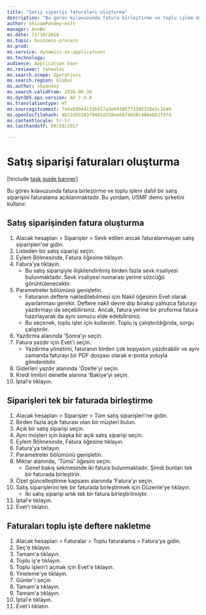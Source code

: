 ```yaml
--- 
title: "Satış siparişi faturaları oluşturma"
description: "Bu görev kılavuzunda fatura birleştirme ve toplu işlem dahil bir satış siparişini faturalama açıklanmaktadır."
author: ShivamPandey-msft
manager: AnnBe
ms.date: 11/10/2016
ms.topic: business-process
ms.prod: 
ms.service: dynamics-ax-applications
ms.technology: 
audience: Application User
ms.reviewer: twheeloc
ms.search.scope: Operations
ms.search.region: Global
ms.author: shpandey
ms.search.validFrom: 2016-06-30
ms.dyn365.ops.version: AX 7.0.0
ms.translationtype: HT
ms.sourcegitcommit: 7e0a5d044133b917a3eb9386773205218e5c1b40
ms.openlocfilehash: 4b72d5b283f9401d358ee68f4650c486ebb2fd7d
ms.contentlocale: tr-tr
ms.lasthandoff: 09/29/2017

---
```

# <a name="create-sales-order-invoices"></a>Satış siparişi faturaları oluşturma

[!include [task guide banner](../../includes/task-guide-banner.md)]

Bu görev kılavuzunda fatura birleştirme ve toplu işlem dahil bir satış siparişini faturalama açıklanmaktadır. Bu yordam, USMF demo şirketini kullanır.


## <a name="create-an-invoice-from-a-sales-order"></a>Satış siparişinden fatura oluşturma
1. Alacak hesapları > Siparişler > Sevk edilen ancak faturalanmayan satış siparişleri'ne gidin.
2. Listeden bir satış siparişi seçin. 
3. Eylem Bölmesinde, Fatura öğesine tıklayın.
4. Fatura'ya tıklayın.
    * Bu satış siparişiyle ilişkilendirilmiş birden fazla sevk irsaliyesi bulunmaktadır. Sevk irsaliyesi numarası yerine <multiple> sözcüğü görüntülenecektir.  
5. Parametreler bölümünü genişletin.
    * Faturanın deftere nakledilebilmesi için Nakil öğesinin Evet olarak ayarlanması gerekir. Deftere nakli devre dışı bırakıp yalnızca faturayı yazdırmayı da seçebilirsiniz. Ancak, fatura yerine bir proforma fatura hazırlayarak da aynı sonucu elde edebilirsiniz.  
    * Bu seçenek, toplu işler için kullanılır. Toplu iş çalıştırıldığında, sorgu çalıştırılır.    
6. Yazdırma alanında 'Sonra'yı seçin.
7. Fatura yazdır için Evet'i seçin.
    * Yazdırma yönetimi, faturanın birden çok kopyasını yazdırabilir ve aynı zamanda faturayı bir PDF dosyası olarak e-posta yoluyla gönderebilir.  
8. Giderleri yazdır alanında 'Özetle'yi seçin.
9. Kredi limitini denetle alanına 'Bakiye'yi seçin.
10. İptal'e tıklayın.

## <a name="combine-orders-into-a-single-invoice"></a>Siparişleri tek bir faturada birleştirme
1. Alacak hesapları > Siparişler > Tüm satış siparişleri'ne gidin.
2. Birden fazla açık faturası olan bir müşteri bulun.
3. Açık bir satış siparişi seçin.
4. Aynı müşteri için başka bir açık satış siparişi seçin.
5. Eylem Bölmesinde, Fatura öğesine tıklayın.
6. Fatura'ya tıklayın.
7. Parametreler bölümünü genişletin.
8. Miktar alanında, 'Tümü' öğesini seçin.
    * Genel bakış sekmesinde iki fatura bulunmaktadır. Şimdi bunları tek bir faturada birleştirin.  
9. Özet güncelleştirme kapsamı alanında 'Fatura'yı seçin.
10. Satış siparişlerini tek bir faturada birleştirmek için Düzenle'ye tıklayın.
    * İki satış siparişi artık tek bir fatura birleştirilmiştir.   
11. İptal'e tıklayın.
12. Evet'i tıklatın.

## <a name="post-invoices-in-a-batch"></a>Faturaları toplu işte deftere nakletme
1. Alacak hesapları > Faturalar > Toplu faturalama > Fatura'ya gidin.
2. Seç'e tıklayın.
3. Tamam'a tıklayın.
4. Toplu iş'e tıklayın.
5. Toplu işlem'i açmak için Evet'e tıklayın.
6. Yineleme'ye tıklayın.
7. Günler'i seçin
8. Tamam'a tıklayın.
9. Tamam'a tıklayın.
10. İptal'e tıklayın.
11. Evet'i tıklatın.


